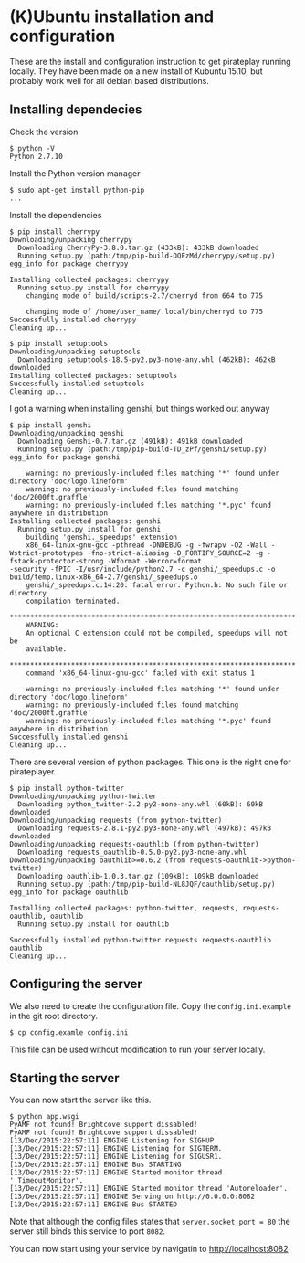 # (K)Ubuntu installation and configuration #

These are the install and configuration instruction to get pirateplay running locally. They have been made on a new install of Kubuntu 15.10, but probably work well for all debian based distributions.

## Installing dependecies

Check the version
```console
$ python -V
Python 2.7.10
```

Install the Python version manager
```console
$ sudo apt-get install python-pip
...
```

Install the dependencies
```console
$ pip install cherrypy
Downloading/unpacking cherrypy
  Downloading CherryPy-3.8.0.tar.gz (433kB): 433kB downloaded
  Running setup.py (path:/tmp/pip-build-OQFzMd/cherrypy/setup.py) egg_info for package cherrypy
    
Installing collected packages: cherrypy
  Running setup.py install for cherrypy
    changing mode of build/scripts-2.7/cherryd from 664 to 775
    
    changing mode of /home/user_name/.local/bin/cherryd to 775
Successfully installed cherrypy
Cleaning up...
```

```console
$ pip install setuptools
Downloading/unpacking setuptools
  Downloading setuptools-18.5-py2.py3-none-any.whl (462kB): 462kB downloaded
Installing collected packages: setuptools
Successfully installed setuptools
Cleaning up...
```

I got a warning when installing genshi, but things worked out anyway

```console
$ pip install genshi
Downloading/unpacking genshi
  Downloading Genshi-0.7.tar.gz (491kB): 491kB downloaded
  Running setup.py (path:/tmp/pip-build-TD_zPf/genshi/setup.py) egg_info for package genshi
    
    warning: no previously-included files matching '*' found under directory 'doc/logo.lineform'
    warning: no previously-included files found matching 'doc/2000ft.graffle'
    warning: no previously-included files matching '*.pyc' found anywhere in distribution
Installing collected packages: genshi
  Running setup.py install for genshi
    building 'genshi._speedups' extension
    x86_64-linux-gnu-gcc -pthread -DNDEBUG -g -fwrapv -O2 -Wall -Wstrict-prototypes -fno-strict-aliasing -D_FORTIFY_SOURCE=2 -g -fstack-protector-strong -Wformat -Werror=format
-security -fPIC -I/usr/include/python2.7 -c genshi/_speedups.c -o build/temp.linux-x86_64-2.7/genshi/_speedups.o
    genshi/_speedups.c:14:20: fatal error: Python.h: No such file or directory
    compilation terminated.
    **********************************************************************
    WARNING:
    An optional C extension could not be compiled, speedups will not be
    available.
    **********************************************************************
    command 'x86_64-linux-gnu-gcc' failed with exit status 1
    
    warning: no previously-included files matching '*' found under directory 'doc/logo.lineform'
    warning: no previously-included files found matching 'doc/2000ft.graffle'
    warning: no previously-included files matching '*.pyc' found anywhere in distribution
Successfully installed genshi
Cleaning up...
```

There are several version of python packages. This one is the right one for pirateplayer.

```console
$ pip install python-twitter
Downloading/unpacking python-twitter
  Downloading python_twitter-2.2-py2-none-any.whl (60kB): 60kB downloaded
Downloading/unpacking requests (from python-twitter)
  Downloading requests-2.8.1-py2.py3-none-any.whl (497kB): 497kB downloaded
Downloading/unpacking requests-oauthlib (from python-twitter)
  Downloading requests_oauthlib-0.5.0-py2.py3-none-any.whl
Downloading/unpacking oauthlib>=0.6.2 (from requests-oauthlib->python-twitter)
  Downloading oauthlib-1.0.3.tar.gz (109kB): 109kB downloaded
  Running setup.py (path:/tmp/pip-build-NL8JQF/oauthlib/setup.py) egg_info for package oauthlib
    
Installing collected packages: python-twitter, requests, requests-oauthlib, oauthlib
  Running setup.py install for oauthlib
    
Successfully installed python-twitter requests requests-oauthlib oauthlib
Cleaning up...
```

## Configuring the server ##

We also need to create the configuration file. Copy the ```config.ini.example``` in the git root directory.
```console
$ cp config.examle config.ini
```

This file can be used without modification to run your server locally.

## Starting the server ##

You can now start the server like this.
```console
$ python app.wsgi
PyAMF not found! Brightcove support dissabled!
PyAMF not found! Brightcove support dissabled!
[13/Dec/2015:22:57:11] ENGINE Listening for SIGHUP.
[13/Dec/2015:22:57:11] ENGINE Listening for SIGTERM.
[13/Dec/2015:22:57:11] ENGINE Listening for SIGUSR1.
[13/Dec/2015:22:57:11] ENGINE Bus STARTING
[13/Dec/2015:22:57:11] ENGINE Started monitor thread '_TimeoutMonitor'.
[13/Dec/2015:22:57:11] ENGINE Started monitor thread 'Autoreloader'.
[13/Dec/2015:22:57:11] ENGINE Serving on http://0.0.0.0:8082
[13/Dec/2015:22:57:11] ENGINE Bus STARTED
```

Note that although the config files states that ```server.socket_port = 80``` the server still binds this service to port ```8082```.

You can now start using your service by navigatin to [http://localhost:8082](http://localhost:8082)